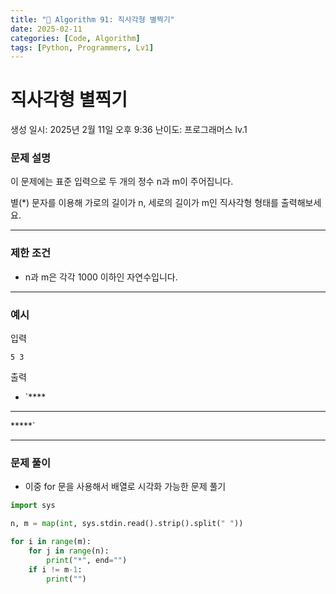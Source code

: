 ```yaml
---
title: "🧠 Algorithm 91: 직사각형 별찍기"
date: 2025-02-11
categories: [Code, Algorithm]
tags: [Python, Programmers, Lv1]
---
```


# 직사각형 별찍기

생성 일시: 2025년 2월 11일 오후 9:36
난이도: 프로그래머스 lv.1

### **문제 설명**

이 문제에는 표준 입력으로 두 개의 정수 n과 m이 주어집니다.

별(*) 문자를 이용해 가로의 길이가 n, 세로의 길이가 m인 직사각형 형태를 출력해보세요.

---

### 제한 조건

- n과 m은 각각 1000 이하인 자연수입니다.

---

### 예시

입력

`5 3`

출력

- `****
*****
*****`

---

### 문제 풀이

- 이중 for 문을 사용해서 배열로 시각화 가능한 문제 풀기

```python
import sys

n, m = map(int, sys.stdin.read().strip().split(" "))

for i in range(m):
    for j in range(n):
        print("*", end="")
    if i != m-1:
        print("")
```